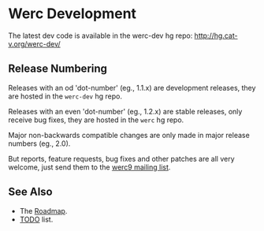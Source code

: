 Werc Development
================

The latest dev code is available in the werc-dev hg repo: http://hg.cat-v.org/werc-dev/

Release Numbering
-----------------

Releases with an od 'dot-number' (eg., 1.1.x) are development releases, they are hosted in the `werc-dev` hg repo.

Releases with an even 'dot-number' (eg., 1.2.x) are stable releases, only receive bug fixes, they are hosted in the `werc` hg repo.

Major non-backwards compatible changes are only made in major release numbers (eg., 2.0).


But reports, feature requests, bug fixes and other patches are all very welcome, just send them to the [werc9 mailing list](http://groups.google.com/group/werc9).


See Also
--------

* The [Roadmap](roadmap).
* [TODO](todo) list.

